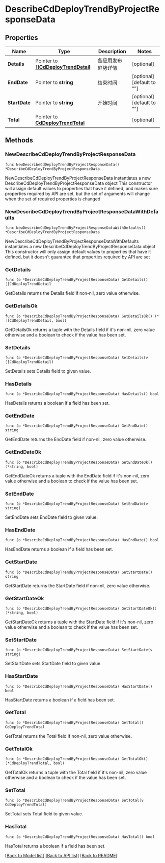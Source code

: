 # DescribeCdDeployTrendByProjectResponseData

## Properties

Name | Type | Description | Notes
------------ | ------------- | ------------- | -------------
**Details** | Pointer to [**[]CdDeployTrendDetail**](CdDeployTrendDetail.md) | 各应用发布趋势详情 | [optional] 
**EndDate** | Pointer to **string** | 结束时间 | [optional] [default to ""]
**StartDate** | Pointer to **string** | 开始时间 | [optional] [default to ""]
**Total** | Pointer to [**CdDeployTrendTotal**](CdDeployTrendTotal.md) |  | [optional] 

## Methods

### NewDescribeCdDeployTrendByProjectResponseData

`func NewDescribeCdDeployTrendByProjectResponseData() *DescribeCdDeployTrendByProjectResponseData`

NewDescribeCdDeployTrendByProjectResponseData instantiates a new DescribeCdDeployTrendByProjectResponseData object
This constructor will assign default values to properties that have it defined,
and makes sure properties required by API are set, but the set of arguments
will change when the set of required properties is changed

### NewDescribeCdDeployTrendByProjectResponseDataWithDefaults

`func NewDescribeCdDeployTrendByProjectResponseDataWithDefaults() *DescribeCdDeployTrendByProjectResponseData`

NewDescribeCdDeployTrendByProjectResponseDataWithDefaults instantiates a new DescribeCdDeployTrendByProjectResponseData object
This constructor will only assign default values to properties that have it defined,
but it doesn't guarantee that properties required by API are set

### GetDetails

`func (o *DescribeCdDeployTrendByProjectResponseData) GetDetails() []CdDeployTrendDetail`

GetDetails returns the Details field if non-nil, zero value otherwise.

### GetDetailsOk

`func (o *DescribeCdDeployTrendByProjectResponseData) GetDetailsOk() (*[]CdDeployTrendDetail, bool)`

GetDetailsOk returns a tuple with the Details field if it's non-nil, zero value otherwise
and a boolean to check if the value has been set.

### SetDetails

`func (o *DescribeCdDeployTrendByProjectResponseData) SetDetails(v []CdDeployTrendDetail)`

SetDetails sets Details field to given value.

### HasDetails

`func (o *DescribeCdDeployTrendByProjectResponseData) HasDetails() bool`

HasDetails returns a boolean if a field has been set.

### GetEndDate

`func (o *DescribeCdDeployTrendByProjectResponseData) GetEndDate() string`

GetEndDate returns the EndDate field if non-nil, zero value otherwise.

### GetEndDateOk

`func (o *DescribeCdDeployTrendByProjectResponseData) GetEndDateOk() (*string, bool)`

GetEndDateOk returns a tuple with the EndDate field if it's non-nil, zero value otherwise
and a boolean to check if the value has been set.

### SetEndDate

`func (o *DescribeCdDeployTrendByProjectResponseData) SetEndDate(v string)`

SetEndDate sets EndDate field to given value.

### HasEndDate

`func (o *DescribeCdDeployTrendByProjectResponseData) HasEndDate() bool`

HasEndDate returns a boolean if a field has been set.

### GetStartDate

`func (o *DescribeCdDeployTrendByProjectResponseData) GetStartDate() string`

GetStartDate returns the StartDate field if non-nil, zero value otherwise.

### GetStartDateOk

`func (o *DescribeCdDeployTrendByProjectResponseData) GetStartDateOk() (*string, bool)`

GetStartDateOk returns a tuple with the StartDate field if it's non-nil, zero value otherwise
and a boolean to check if the value has been set.

### SetStartDate

`func (o *DescribeCdDeployTrendByProjectResponseData) SetStartDate(v string)`

SetStartDate sets StartDate field to given value.

### HasStartDate

`func (o *DescribeCdDeployTrendByProjectResponseData) HasStartDate() bool`

HasStartDate returns a boolean if a field has been set.

### GetTotal

`func (o *DescribeCdDeployTrendByProjectResponseData) GetTotal() CdDeployTrendTotal`

GetTotal returns the Total field if non-nil, zero value otherwise.

### GetTotalOk

`func (o *DescribeCdDeployTrendByProjectResponseData) GetTotalOk() (*CdDeployTrendTotal, bool)`

GetTotalOk returns a tuple with the Total field if it's non-nil, zero value otherwise
and a boolean to check if the value has been set.

### SetTotal

`func (o *DescribeCdDeployTrendByProjectResponseData) SetTotal(v CdDeployTrendTotal)`

SetTotal sets Total field to given value.

### HasTotal

`func (o *DescribeCdDeployTrendByProjectResponseData) HasTotal() bool`

HasTotal returns a boolean if a field has been set.


[[Back to Model list]](../README.md#documentation-for-models) [[Back to API list]](../README.md#documentation-for-api-endpoints) [[Back to README]](../README.md)


